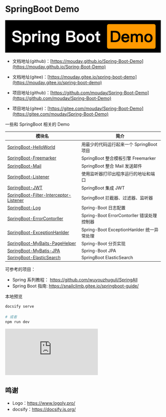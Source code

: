 # SpringBoot Demo
![](logo.png)

- 文档地址(github)：[https://mouday.github.io/Spring-Boot-Demo](https://mouday.github.io/Spring-Boot-Demo)
- 文档地址(gitee)：[https://mouday.gitee.io/spring-boot-demo](https://mouday.gitee.io/spring-boot-demo)

- 项目地址(github)：[https://github.com/mouday/Spring-Boot-Demo](https://github.com/mouday/Spring-Boot-Demo)
- 项目地址(gitee)：[https://gitee.com/mouday/Spring-Boot-Demo](https://gitee.com/mouday/Spring-Boot-Demo)


一些和 SpringBoot 相关的 Demo

| 模块名                                                                         | 简介                                     |
| ------------------------------------------------------------------------------ | ---------------------------------------- |
| [SpringBoot-HelloWorld](SpringBoot-HelloWorld/README.md)                   | 用最少的代码运行起来一个 SpringBoot 项目 |
| [SpringBoot-Freemarker](SpringBoot-Freemarker/README.md)                     | SpringBoot 整合模板引擎 Freemarker       |
| [SpringBoot-Mail](SpringBoot-Mail/README.md)                                 | SpringBoot 整合 Mail 发送邮件            |
| [SpringBoot-Listener](SpringBoot-Listener/README.md)                         | 使用监听器打印出程序运行的地址和端口     |
| [SpringBoot-JWT](SpringBoot-JWT/README.md)                            | SpringBoot 集成 JWT                      |
| [SpringBoot-Filter-Interceptor-Listener](SpringBoot-Filter-Interceptor-Listener/README.md) | SpringBoot 拦截器、过滤器、监听器        |
| [SpringBoot-Log](SpringBoot-Log/README.md)                                   | Spring-Boot 日志配置                     |
| [SpringBoot-ErrorContorller](SpringBoot-ErrorContorller)                                   | Spring-Boot ErrorContorller   错误处理控制器 |
| [SpringBoot-ExceptionHanlder](SpringBoot-ExceptionHanlder)                                   | Spring-Boot ExceptionHanlder   统一异常处理 |
| [SpringBoot-MyBaits-PageHelper](SpringBoot-MyBaits-PageHelper)                                   | Spring-Boot 分页实现 |
| [SpringBoot-MyBatis-JPA](SpringBoot-MyBatis-JPA)                                   | Spring-Boot JPA |
|[SpringBoot-ElasticSearch](SpringBoot-ElasticSearch)                                   | SpringBoot ElasticSearch |


可参考的项目：

- Spring 系列教程： https://github.com/wuyouzhuguli/SpringAll
- Spring Boot 指南: https://snailclimb.gitee.io/springboot-guide/

本地预览

```bash
docsify serve

# 或者
npm run dev
```

![](https://api.isoyu.com/bing_images.php)

## 鸣谢

- Logo：https://www.logoly.pro/
- docsify：https://docsify.js.org/
